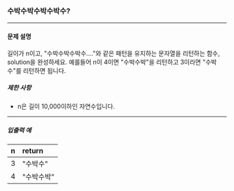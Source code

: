 ### 수박수박수박수박수?

---

#### 문제 설명

길이가 n이고, "수박수박수박수...."와 같은 패턴을 유지하는 문자열을 리턴하는 함수, solution을 완성하세요. 예를들어 n이 4이면 "수박수박"을 리턴하고 3이라면 "수박수"를 리턴하면 됩니다.

##### 제한 사항

- n은 길이 10,000이하인 자연수입니다.

---

##### 입출력 예

| n   | return     |
| :-- | :--------- |
| 3   | "수박수"   |
| 4   | "수박수박" |
